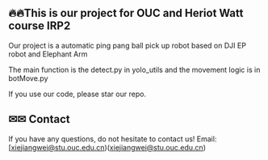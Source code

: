 ## 🔥🔥This is our project for OUC and Heriot Watt course IRP2

 Our project is a automatic ping pang ball pick up robot based on DJI EP robot and Elephant Arm

The main function is the detect.py in yolo_utils and the movement logic is in botMove.py

If you use our code, please star our repo.
## ✉✉ Contact
If you have any questions, do not hesitate to contact us!
Email: [xiejiangwei@stu.ouc.edu.cn)(xiejiangwei@stu.ouc.edu.cn)
